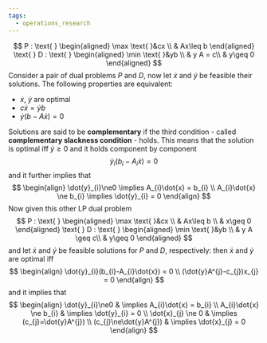 ```yaml
---
tags:
  - operations_research
---
```


$$
P : \text{ } \begin{aligned}
\max \text{ }&cx \\
  & Ax\leq b
\end{aligned}
\text{ } D : \text{ } \begin{aligned}
\min \text{ }&yb \\
  & y A =  c\\
  & y\geq 0
\end{aligned}
$$
Consider a pair of dual problems $P$ and $D$, now let $\dot{x}$ and $\dot{y}$ be feasible their solutions. The following properties are equivalent:
- $\dot{x}$, $\dot{y}$ are optimal
- $c\dot{x}=\dot{y}b$
- $\dot{y}(b-A\dot{x})=0$

Solutions are said to be **complementary**  if the third condition - called **complementary slackness condition** - holds. This means that the solution is optimal iff $\dot{y} \geq 0$ and it holds component by component
$$
\dot{y}_{i}(b_{i}-A_{i}\dot{x}) = 0
$$
and it further implies that
$$
\begin{align}
\dot{y}_{i}\ne0 \implies A_{i}\dot{x} = b_{i} \\
A_{i}\dot{x} \ne b_{i} \implies \dot{y}_{i} = 0
\end{align}
$$
Now given this other LP dual problem
$$
P : \text{ } \begin{aligned}
\max \text{ }&cx \\
  & Ax\leq b \\
  & x\geq 0
\end{aligned}
\text{ } D : \text{ } \begin{aligned}
\min \text{ }&yb \\
  & y A \geq  c\\
  & y\geq 0
\end{aligned}
$$
and let $\dot{x}$ and $\dot{y}$ be feasible solutions for $P$ and $D$, respectively: then $\dot{x}$ and $\dot{y}$ are optimal iff
$$
\begin{align}
\dot{y}_{i}(b_{i}-A_{i}\dot{x}) = 0 \\
(\dot{y}A^{j}-c_{j})x_{j} = 0
\end{align}
$$
and it implies that
$$
\begin{align}
\dot{y}_{i}\ne0  & \implies A_{i}\dot{x} = b_{i} \\
A_{i}\dot{x} \ne b_{i}  & \implies \dot{y}_{i} = 0 \\
\dot{x}_{j} \ne 0  & \implies (c_{j}=\dot{y}A^{j}) \\
(c_{j}\ne\dot{y}A^{j})  & \implies \dot{x}_{j} = 0
\end{align}
$$

